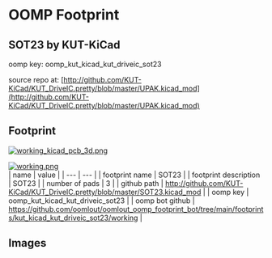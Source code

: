 # OOMP Footprint  
## SOT23  by KUT-KiCad  
  
oomp key: oomp_kut_kicad_kut_driveic_sot23  
  
source repo at: [http://github.com/KUT-KiCad/KUT_DriveIC.pretty/blob/master/UPAK.kicad_mod](http://github.com/KUT-KiCad/KUT_DriveIC.pretty/blob/master/UPAK.kicad_mod)  
## Footprint  
  
[![working_kicad_pcb_3d.png](working_kicad_pcb_3d_600.png)](working_kicad_pcb_3d.png)  
  
[![working.png](working_600.png)](working.png)  
| name | value | 
| --- | --- | 
| footprint name | SOT23 | 
| footprint description | SOT23 | 
| number of pads | 3 | 
| github path | http://github.com/KUT-KiCad/KUT_DriveIC.pretty/blob/master/SOT23.kicad_mod | 
| oomp key | oomp_kut_kicad_kut_driveic_sot23 | 
| oomp bot github | https://github.com/oomlout/oomlout_oomp_footprint_bot/tree/main/footprints/kut_kicad_kut_driveic_sot23/working | 
## Images  
